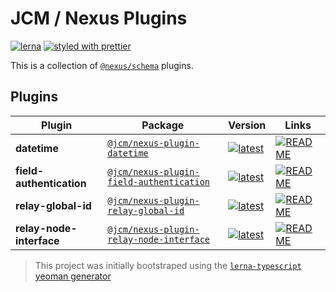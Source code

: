 # JCM / Nexus Plugins

[![lerna](https://img.shields.io/badge/maintained%20with-lerna-cc00ff.svg)](https://lerna.js.org/)
[![styled with prettier](https://img.shields.io/badge/styled_with-prettier-ff69b4.svg)](https://github.com/prettier/prettier)

This is a collection of [`@nexus/schema`](https://github.com/graphql-nexus/schema) plugins.

## Plugins

| Plugin                   | Package                                                                                                      | Version                                                                                                                                                       | Links                                                                                                |
| ------------------------ | ------------------------------------------------------------------------------------------------------------ | ------------------------------------------------------------------------------------------------------------------------------------------------------------- | ---------------------------------------------------------------------------------------------------- |
| **datetime**             | [`@jcm/nexus-plugin-datetime`](https://npmjs.com/package/@jcm/nexus-plugin-datetime)                         | [![latest](https://img.shields.io/npm/v/@jcm/nexus-plugin-datetime/latest.svg)](https://npmjs.com/package/@jcm/nexus-plugin-datetime)                         | [![README](https://img.shields.io/badge/README--green.svg)](/plugins/datetime/README.md)             |
| **field-authentication** | [`@jcm/nexus-plugin-field-authentication`](https://npmjs.com/package/@jcm/nexus-plugin-field-authentication) | [![latest](https://img.shields.io/npm/v/@jcm/nexus-plugin-field-authentication/latest.svg)](https://npmjs.com/package/@jcm/nexus-plugin-field-authentication) | [![README](https://img.shields.io/badge/README--green.svg)](/plugins/field-authentication/README.md) |
| **relay-global-id**      | [`@jcm/nexus-plugin-relay-global-id`](https://npmjs.com/package/@jcm/nexus-plugin-relay-global-id)           | [![latest](https://img.shields.io/npm/v/@jcm/nexus-plugin-relay-global-id/latest.svg)](https://npmjs.com/package/@jcm/nexus-plugin-relay-global-id)           | [![README](https://img.shields.io/badge/README--green.svg)](/plugins/relay-global-id/README.md)      |
| **relay-node-interface** | [`@jcm/nexus-plugin-relay-node-interface`](https://npmjs.com/package/@jcm/nexus-plugin-relay-node-interface) | [![latest](https://img.shields.io/npm/v/@jcm/nexus-plugin-relay-node-interface/latest.svg)](https://npmjs.com/package/@jcm/nexus-plugin-relay-node-interface) | [![README](https://img.shields.io/badge/README--green.svg)](/plugins/relay-node-interface/README.md) |

> This project was initially bootstraped using the [`lerna-typescript` yeoman generator](https://github.com/GaryB432/gb-generators/tree/master/packages/generator-lerna-typescript)
